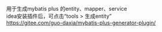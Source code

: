 用于生成mybatis plus 的entity、mapper、service<br/>
idea安装插件后，可点击“tools > 生成entity”<br/>
https://gitee.com/guo-daxia/mybatis-plus-generator-plugin/
